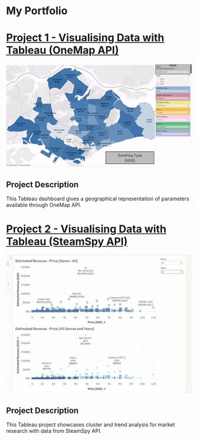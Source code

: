 # My Portfolio

# [Project 1 - Visualising Data with Tableau (OneMap API)](https://github.com/Ziming-Lin/OneMap-API)
![screenshot](https://raw.githubusercontent.com/Ziming-Lin/OneMap-API/main/OneMap.gif)

## Project Description

This Tableau dashboard gives a geographical representation of parameters available through OneMap API. 


# [Project 2 - Visualising Data with Tableau (SteamSpy API)](https://github.com/Ziming-Lin/steam-stats-steamspy-api)
![screenshot](https://raw.githubusercontent.com/Ziming-Lin/steam-stats-steamspy-api/main/steam-viz.gif)

## Project Description

This Tableau project showcases cluster and trend analysis for market research with data from SteamSpy API.
